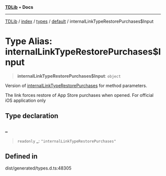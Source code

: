 [**TDLib**](../../../../../../README.md) • **Docs**

***

[TDLib](../../../../../../modules.md) / [index](../../../../../README.md) / [types](../../../README.md) / [default](../README.md) / internalLinkTypeRestorePurchases$Input

# Type Alias: internalLinkTypeRestorePurchases$Input

> **internalLinkTypeRestorePurchases$Input**: `object`

Version of [internalLinkTypeRestorePurchases](internalLinkTypeRestorePurchases.md) for method parameters.

The link forces restore of App Store purchases when opened. For official iOS application only

## Type declaration

### \_

> `readonly` **\_**: `"internalLinkTypeRestorePurchases"`

## Defined in

dist/generated/types.d.ts:48305
